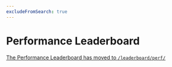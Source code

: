 ```yaml
---
excludeFromSearch: true
---
```

# Performance Leaderboard

[The Performance Leaderboard has moved to `/leaderboard/perf/`](/leaderboard/perf/)
